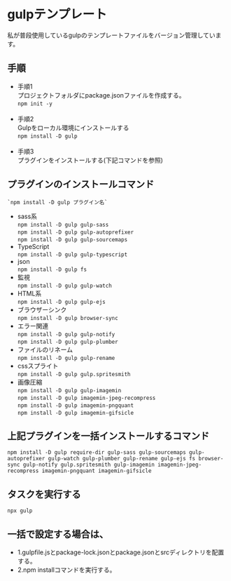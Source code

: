 # gulpテンプレート
私が普段使用しているgulpのテンプレートファイルをバージョン管理しています。

## 手順  
- 手順1  
プロジェクトフォルダにpackage.jsonファイルを作成する。<br>
	`npm init -y`<br><br>
- 手順2<br>
Gulpをローカル環境にインストールする<br>
	`npm install -D gulp`<br><br>
- 手順3<br>
プラグインをインストールする(下記コマンドを参照)

## プラグインのインストールコマンド<br>
	`npm install -D gulp プラグイン名`
- sass系<br>
	`npm install -D gulp gulp-sass`<br>
	`npm install -D gulp gulp-autoprefixer`<br>
	`npm install -D gulp gulp-sourcemaps`
- TypeScript<br>
	`npm install -D gulp gulp-typescript`
- json<br>
	`npm install -D gulp fs`
- 監視<br>
	`npm install -D gulp gulp-watch`
- HTML系<br>
	`npm install -D gulp gulp-ejs`
- ブラウザーシンク<br>
	`npm install -D gulp browser-sync`
- エラー関連<br>
	`npm install -D gulp gulp-notify`<br>
	`npm install -D gulp gulp-plumber`
- ファイルのリネーム<br>
	`npm install -D gulp gulp-rename`
- cssスプライト<br>
	`npm install -D gulp gulp.spritesmith`<br>
- 画像圧縮<br>
	`npm install -D gulp gulp-imagemin`<br>
	`npm install -D gulp imagemin-jpeg-recompress`<br>
	`npm install -D gulp imagemin-pngquant`<br>
	`npm install -D gulp imagemin-gifsicle`

## 上記プラグインを一括インストールするコマンド  
	npm install -D gulp require-dir gulp-sass gulp-sourcemaps gulp-autoprefixer gulp-watch gulp-plumber gulp-rename gulp-ejs fs browser-sync gulp-notify gulp.spritesmith gulp-imagemin imagemin-jpeg-recompress imagemin-pngquant imagemin-gifsicle

## タスクを実行する
    npx gulp
    
## 一括で設定する場合は、
 - 1.gulpfile.jsとpackage-lock.jsonとpackage.jsonとsrcディレクトリを配置する。
 - 2.npm installコマンドを実行する。
